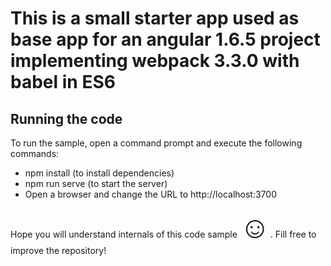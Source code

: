 # This is a small starter app used as base app for an angular 1.6.5 project implementing webpack 3.3.0 with babel in ES6

## Running the code
To run the sample, open a command prompt and execute the following commands:

 -  npm install (to install dependencies)
 -  npm run serve (to start the server)
 -  Open a browser and change the URL to http://localhost:3700

Hope you will understand internals of this code sample <font size="23">☺</font>. Fill free to improve the repository!
